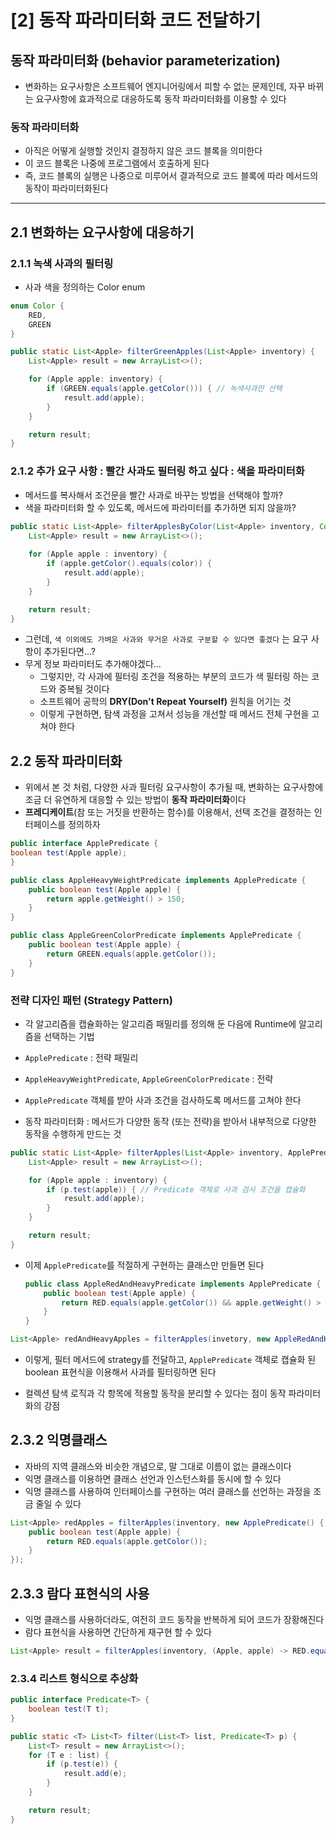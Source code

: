 # [2] 동작 파라미터화 코드 전달하기


## 동작 파라미터화 (behavior parameterization)
- 변화하는 요구사항은 소프트웨어 엔지니어링에서 피할 수 없는 문제인데, 자꾸 바뀌는 요구사항에 효과적으로 대응하도록 동작 파라미터화를 이용할 수 있다

### 동작 파라미터화
- 아직은 어떻게 실행할 것인지 결정하지 않은 코드 블록을 의미한다
- 이 코드 블록은 나중에 프로그램에서 호출하게 된다
- 즉, 코드 블록의 실행은 나중으로 미루어서 결과적으로 코드 블록에 따라 메서드의 동작이 파라미터화된다

---
## 2.1 변화하는 요구사항에 대응하기
### 2.1.1 녹색 사과의 필터링
- 사과 색을 정의하는 Color enum
```java
enum Color {
    RED,
    GREEN
}
```

```java
public static List<Apple> filterGreenApples(List<Apple> inventory) {
    List<Apple> result = new ArrayList<>();

    for (Apple apple: inventory) {
        if (GREEN.equals(apple.getColor())) { // 녹색사과만 선택
            result.add(apple);
        }
    }

    return result;
}
```

### 2.1.2 추가 요구 사항 : 빨간 사과도 필터링 하고 싶다 : 색을 파라미터화
- 메서드를 복사해서 조건문을 빨간 사과로 바꾸는 방법을 선택해야 할까?
- 색을 파라미터화 할 수 있도록, 메서드에 파라미터를 추가하면 되지 않을까?
```java
public static List<Apple> filterApplesByColor(List<Apple> inventory, Color color) {
    List<Apple> result = new ArrayList<>();
    
    for (Apple apple : inventory) {
        if (apple.getColor().equals(color)) {
            result.add(apple);
        }
    }

    return result;
}
```

- 그런데, `색 이외에도 가벼운 사과와 무거운 사과로 구분할 수 있다면 좋겠다` 는 요구 사항이 추가된다면...?
- 무게 정보 파라미터도 추가해야겠다... 
  - 그렇지만, 각 사과에 필터링 조건을 적용하는 부분의 코드가 색 필터링 하는 코드와 중복될 것이다
  - 소프트웨어 공학의 **DRY(Don't Repeat Yourself)** 원칙을 어기는 것
  - 이렇게 구현하면, 탐색 과정을 고쳐서 성능을 개선할 때 메서드 전체 구현을 고쳐야 한다

## 2.2 동작 파라미터화
- 위에서 본 것 처럼, 다양한 사과 필터링 요구사항이 추가될 때, 변화하는 요구사항에 조금 더 유연하게 대응할 수 있는 방법이 **동작 파라미터화**이다
- **프레디케이트**(참 또는 거짓을 반환하는 함수)를 이용해서, 선택 조건을 결정하는 인터페이스를 정의하자
```java
public interface ApplePredicate {
boolean test(Apple apple);
}
```

```java
public class AppleHeavyWeightPredicate implements ApplePredicate {
    public boolean test(Apple apple) {
        return apple.getWeight() > 150;
    }
}
```

```java
public class AppleGreenColorPredicate implements ApplePredicate {
    public boolean test(Apple apple) {
        return GREEN.equals(apple.getColor());
    }
}
```
### 전략 디자인 패턴 (Strategy Pattern)
- 각 알고리즘을 캡슐화하는 알고리즘 패밀리를 정의해 둔 다음에 Runtime에 알고리즘을 선택하는 기법
- `ApplePredicate` : 전략 패밀리
- `AppleHeavyWeightPredicate`, `AppleGreenColorPredicate` : 전략

- `ApplePredicate` 객체를 받아 사과 조건을 검사하도록 메서드를 고쳐야 한다
- 동작 파라미터화 : 메서드가 다양한 동작 (또는 전략)을 받아서 내부적으로 다양한 동작을 수행하게 만드는 것

```java
public static List<Apple> filterApples(List<Apple> inventory, ApplePredicate p) {
    List<Apple> result = new ArrayList<>();

    for (Apple apple : inventory) {
        if (p.test(apple)) { // Predicate 객체로 사과 검사 조건을 캡슐화
            result.add(apple);
        }
    }

    return result;
}
```
- 이제 `ApplePredicate`를 적절하게 구현하는 클래스만 만들면 된다
    ```java
    public class AppleRedAndHeavyPredicate implements ApplePredicate {
        public boolean test(Apple apple) {
            return RED.equals(apple.getColor()) && apple.getWeight() > 150; 
        }
    }
    ```
```java
List<Apple> redAndHeavyApples = filterApples(invetory, new AppleRedAndHeavyPredicate());
```
- 이렇게, 필터 메서드에 strategy를 전달하고, `ApplePredicate` 객체로 캡슐화 된 boolean 표현식을 이용해서 사과를 필터링하면 된다

- 컬렉션 탐색 로직과 각 항목에 적용할 동작을 분리할 수 있다는 점이 동작 파라미터화의 강점

## 2.3.2 익명클래스
- 자바의 지역 클래스와 비슷한 개념으로, 말 그대로 이름이 없는 클래스이다
- 익명 클래스를 이용하면 클래스 선언과 인스턴스화를 동시에 할 수 있다
- 익명 클래스를 사용하여 인터페이스를 구현하는 여러 클래스를 선언하는 과정을 조금 줄일 수 있다
```java
List<Apple> redApples = filterApples(inventory, new ApplePredicate() {
    public boolean test(Apple apple) {
        return RED.equals(apple.getColor());
    }
});
```

## 2.3.3 람다 표현식의 사용
- 익명 클래스를 사용하더라도, 여전히 코드 동작을 반복하게 되어 코드가 장황해진다
- 람다 표현식을 사용하면 간단하게 재구현 할 수 있다
```java
List<Apple> result = filterApples(inventory, (Apple, apple) -> RED.equals(apple.getColor()));
```

### 2.3.4 리스트 형식으로 추상화
```java
public interface Predicate<T> {
    boolean test(T t);
}

public static <T> List<T> filter(List<T> list, Predicate<T> p) {
    List<T> result = new ArrayList<>();
    for (T e : list) {
        if (p.test(e)) {
            result.add(e);
        }
    }

    return result;
}
```